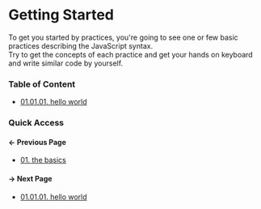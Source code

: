 # Getting Started

To get you started by practices, you're going to see one or few basic practices describing the JavaScript syntax.  
Try to get the concepts of each practice and get your hands on keyboard and write similar code by yourself.

### Table of Content

* [01.01.01. hello world](./01.hello-world.md)

### Quick Access

#### &#8592; Previous Page

* [01. the basics](./../../01.the_basics/00.README.md)

#### &#8594; Next Page

* [01.01.01. hello world](./../../01.the_basics/01.getting_started/01.hello-world.md)
